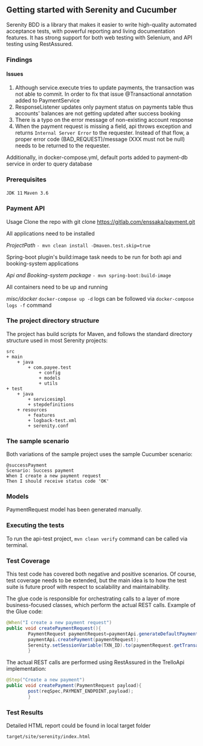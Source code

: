 ## Getting started with Serenity and Cucumber

Serenity BDD is a library that makes it easier to write high-quality automated acceptance tests, with powerful reporting
and living documentation features. It has strong support for both web testing with Selenium, and API testing using
RestAssured.

### Findings

#### Issues

1. Although service.execute tries to update payments, the transaction was not able to commit. In order to fix that issue
   @Transactional annotation added to PaymentService
2. ResponseListener updates only payment status on payments table thus accounts' balances are not getting updated after
   success booking
3. There is a typo on the error message of non-existing account response
4. When the payment request is missing a field, api throws exception and returns `Internal Server Error` to the
   requester. Instead of that flow, a proper error code (BAD_REQUEST)/message (XXX must not be null) needs to be
   returned to the requester.

Additionally, in docker-compose.yml, default ports added to payment-db service in order to query database

### Prerequisites

`JDK 11`
`Maven 3.6`

### Payment API

Usage Clone the repo with git clone https://gitlab.com/enssaka/payment.git

All applications need to be installed

*ProjectPath* `- mvn clean install -Dmaven.test.skip=true`

Spring-boot plugin's build:image task needs to be run for both api and booking-system applications

*Api and Booking-system package* `- mvn spring-boot:build-image`

All containers need to be up and running

*misc/docker* `docker-compose up -d`
logs can be followed via `docker-compose logs -f` command

### The project directory structure

The project has build scripts for Maven, and follows the standard directory structure used in most Serenity projects:

```
src
+ main
    + java
        + com.payee.test
            + config
            + models
            + utils
+ test
    + java
        + servicesimpl
        + stepdefinitions
    + resources
        + features
        + logback-test.xml
        + serenity.conf 
  ```        

### The sample scenario

Both variations of the sample project uses the sample Cucumber scenario:

```Gherkin
@successPayment
Scenario: Success payment
When I create a new payment request
Then I should receive status code 'OK'
```

### Models

PaymentRequest model has been generated manually.

### Executing the tests

To run the api-test project, `mvn clean verify` command can be called via terminal.

### Test Coverage

This test code has covered both negative and positive scenarios. Of course, test coverage needs to be extended, but the
main idea is to how the test suite is future proof with respect to scalability and maintainability.

The glue code is responsible for orchestrating calls to a layer of more business-focused classes, which perform the
actual REST calls. Example of the Glue code:

```java
@When("I create a new payment request")
public void createPaymentRequest(){
        PaymentRequest paymentRequest=paymentApi.generateDefaultPaymentRequest();
        paymentApi.createPayment(paymentRequest);
        Serenity.setSessionVariable(TXN_ID).to(paymentRequest.getTransactionId());
        }
```

The actual REST calls are performed using RestAssured in the TrelloApi implementation:

```java
@Step("Create a new payment")
public void createPayment(PaymentRequest payload){
        post(reqSpec,PAYMENT_ENDPOINT,payload);
        }
```

### Test Results

Detailed HTML report could be found in local target folder

```
target/site/serenity/index.html
```
